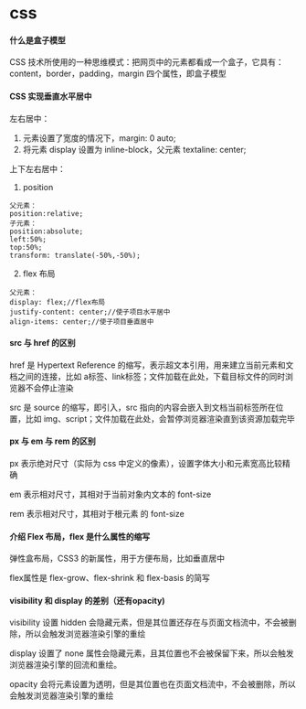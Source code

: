 # css

#### 什么是盒子模型

CSS 技术所使用的一种思维模式：把网页中的元素都看成一个盒子，它具有：content，border，padding，margin 四个属性，即盒子模型

#### CSS 实现垂直水平居中

左右居中：

1. 元素设置了宽度的情况下，margin:  0 auto;
2. 将元素 display 设置为 inline-block，父元素 textaline: center;

上下左右居中：

1. position

``` 
父元素：
position:relative;
子元素：
position:absolute;
left:50%;
top:50%;
transform: translate(-50%,-50%);
```

2. flex 布局

``` 
父元素：
display: flex;//flex布局
justify-content: center;//使子项目水平居中
align-items: center;//使子项目垂直居中
```

#### src 与 href 的区别

href 是 Hypertext Reference 的缩写，表示超文本引用，用来建立当前元素和文档之间的连接，比如 a标签、link标签；文件加载在此处，下载目标文件的同时浏览器不会停止渲染

src 是 source 的缩写，即引入，src 指向的内容会嵌入到文档当前标签所在位置，比如 img、script；文件加载在此处，会暂停浏览器渲染直到该资源加载完毕

#### px 与 em 与 rem 的区别

px 表示绝对尺寸（实际为 css 中定义的像素），设置字体大小和元素宽高比较精确

em 表示相对尺寸，其相对于当前对象内文本的 font-size

rem 表示相对尺寸，其相对于根元素 <html> 的 font-size

#### 介绍 Flex 布局，flex 是什么属性的缩写

弹性盒布局，CSS3 的新属性，用于方便布局，比如垂直居中

flex属性是 flex-grow、flex-shrink 和 flex-basis 的简写

#### visibility 和 display 的差别（还有opacity)

visibility 设置 hidden 会隐藏元素，但是其位置还存在与页面文档流中，不会被删除，所以会触发浏览器渲染引擎的重绘

display 设置了 none 属性会隐藏元素，且其位置也不会被保留下来，所以会触发浏览器渲染引擎的回流和重绘。

opacity 会将元素设置为透明，但是其位置也在页面文档流中，不会被删除，所以会触发浏览器渲染引擎的重绘
